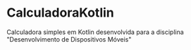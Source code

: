 # CalculadoraKotlin
Calculadora simples em Kotlin desenvolvida para a disciplina "Desenvolvimento de Dispositivos Móveis"
